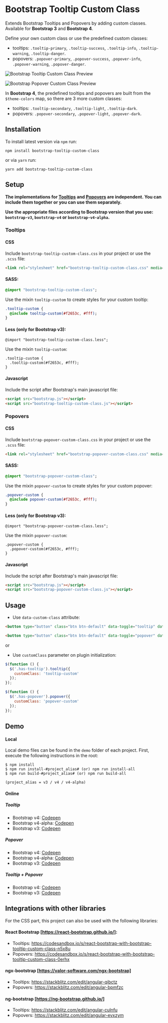 # Bootstrap Tooltip Custom Class
Extends Bootstrap Tooltips and Popovers by adding custom classes. Available for **Bootstrap 3** and **Bootstrap 4**.

Define your own custom class or use the predefined custom classes: 
- tooltips: `.tooltip-primary`, `.tooltip-success`, `.tooltip-info`, `.tooltip-warning`, `.tooltip-danger`.
- popovers: `.popover-primary`, `.popover-success`, `.popover-info`, `.popover-warning`, `.popover-danger`.

![Bootstrap Tooltip Custom Class Preview](https://i.imgur.com/jxNbT5S.png)

![Bootstrap Popover Custom Class Preview](https://i.imgur.com/FFUqwUq.png)

In **Bootstrap 4**, the predefined tooltips and popovers are built from the `$theme-colors` map, so there are 3 more custom classes:
- tooltips: `.tooltip-secondary`, `.tooltip-light`, `.tooltip-dark`.
- popovers: `.popover-secondary`, `.popover-light`, `.popover-dark`.


## Installation
To install latest version via `npm` run:

```
npm install bootstrap-tooltip-custom-class
```
or via `yarn` run:

```
yarn add bootstrap-tooltip-custom-class
```

## Setup

**The implementations for [Tooltips][1] and [Popovers][2] are independent. You can include them together or you can use them separately.**

**Use the appropriate files according to Bootstrap version that you use: `bootstrap-v3`, `bootstrap-v4` or `bootstrap-v4-alpha`.**

### Tooltips

#### CSS
Include `bootstrap-tooltip-custom-class.css` in your project or use the `.scss` file:
```html
<link rel="stylesheet" href="bootstrap-tooltip-custom-class.css" media="all" />
```
#### SASS:
```sass
@import "bootstrap-tooltip-custom-class";
```
Use the mixin `tooltip-custom` to create styles for your custom tooltip:
````sass
.tooltip-custom {
  @include tooltip-custom(#f2653c, #fff);
}
````

#### Less (only for Bootstrap v3):
```less
@import "bootstrap-tooltip-custom-class.less";
```
Use the mixin `tooltip-custom`:
````less
.tooltip-custom {
  .tooltip-custom(#f2653c, #fff);
}
````

#### Javascript
Include the script after Bootstrap's main javascript file:
```html
<script src="bootstrap.js"></script>
<script src="bootstrap-tooltip-custom-class.js"></script>
```

### Popovers
#### CSS
Include `bootstrap-popover-custom-class.css` in your project or use the `.scss` file:
```html
<link rel="stylesheet" href="bootstrap-popover-custom-class.css" media="all" />
```
#### SASS:
```sass
@import "bootstrap-popover-custom-class";
```
Use the mixin `popover-custom` to create styles for your custom popover:
````sass
.popover-custom {
  @include popover-custom(#f2653c, #fff);
}
````

#### Less (only for Bootstrap v3):
```less
@import "bootstrap-popover-custom-class.less";
```
Use the mixin `popover-custom`:
````less
.popover-custom {
  .popover-custom(#f2653c, #fff);
}
````

#### Javascript
Include the script after Bootstrap's main javascript file:
```html
<script src="bootstrap.js"></script>
<script src="bootstrap-popover-custom-class.js"></script>
```

## Usage

- Use `data-custom-class` attribute:

```html
<button type="button" class="btn btn-default" data-toggle="tooltip" data-placement="top" data-custom-class="tooltip-custom" title="Custom tooltip example">Tooltip example</button>
```
```html
<button type="button" class="btn btn-default" data-toggle="popover" data-placement="top" data-custom-class="popover-custom" title="Custom popover example" data-content="Vivamus sagittis lacus vel augue laoreet">Popover example</button>
```

or

- Use `customClass` parameter on plugin initialization:
```javascript
$(function () {
  $('.has-tooltip').tooltip({
    customClass: 'tooltip-custom'
  });
});
```
```javascript
$(function () {
  $('.has-popover').popover({
    customClass: 'popover-custom'
  });
});
```

## Demo

#### Local
Local demo files can be found in the `demo` folder of each project.
First, execute the following instructions in the root:

```
$ npm install
$ npm run install-#project_alias# (or) npm run install-all
$ npm run build-#project_alias# (or) npm run build-all

(project_alias = v3 / v4 / v4-alpha)
```

#### Online

##### Tooltip
- Bootstrap v4: [Codepen](https://codepen.io/andreivictor/full/ayewjW)
- Bootstrap v4-alpha: [Codepen](http://codepen.io/andreivictor/full/MpNQNL)
- Bootstrap v3: [Codepen](https://codepen.io/andreivictor/full/gmNeJq)

##### Popover
- Bootstrap v4: [Codepen](https://codepen.io/andreivictor/full/bGNZVVX)
- Bootstrap v4-alpha: [Codepen](https://codepen.io/andreivictor/full/KKwEdXg)
- Bootstrap v3: [Codepen](https://codepen.io/andreivictor/full/wvBOKJw)

##### Tooltip + Popover
- Bootstrap v4: [Codepen](https://codepen.io/andreivictor/full/PoqwKNj)
- Bootstrap v3: [Codepen](https://codepen.io/andreivictor/full/OJVPjEv)

[1]: #tooltips
[2]: #popovers


## Integrations with other libraries

For the CSS part, this project can also be used with the following libraries:

#### React Bootstrap [https://react-bootstrap.github.io/]: 
- Tooltips: https://codesandbox.io/s/react-bootstrap-with-bootstrap-tooltip-custom-class-n5x8u
- Popovers: https://codesandbox.io/s/react-bootstrap-with-bootstrap-tooltip-custom-class-0erhx

#### ngx-bootstrap [https://valor-software.com/ngx-bootstrap]
- Tooltips: https://stackblitz.com/edit/angular-qibctz
- Popovers: https://stackblitz.com/edit/angular-bpmfzc

#### ng-bootstrap [https://ng-bootstrap.github.io/]
- Tooltips: https://stackblitz.com/edit/angular-culnfu
- Popovers: https://stackblitz.com/edit/angular-evxzym
